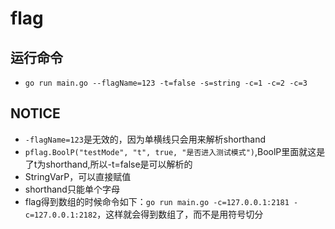 # flag

## 运行命令
 - `go run main.go --flagName=123 -t=false -s=string -c=1 -c=2 -c=3`
 
## NOTICE
 - `-flagName=123`是无效的，因为单横线只会用来解析shorthand
 - `pflag.BoolP("testMode", "t", true, "是否进入测试模式")`,BoolP里面就这是了t为shorthand,所以-t=false是可以解析的
 - StringVarP，可以直接赋值
 - shorthand只能单个字母
 - flag得到数组的时候命令如下：`go run main.go -c=127.0.0.1:2181 -c=127.0.0.1:2182`，这样就会得到数组了，而不是用符号切分
